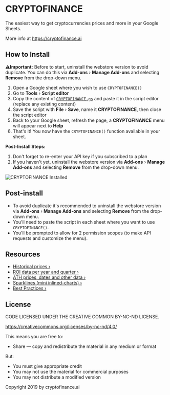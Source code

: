 # CRYPTOFINANCE

The easiest way to get cryptocurrencies prices and more in your Google Sheets.

More info at https://cryptofinance.ai

## How to Install

**⚠️Important:** Before to start, uninstall the webstore version to avoid duplicate. You can do this via **Add-ons** &rsaquo; **Manage Add-ons** and selecting **Remove** from the drop-down menu.

1. Open a Google sheet where you wish to use `CRYPTOFINANCE()`
2. Go to **Tools** &rsaquo; **Script editor**
3. Copy the content of [`CRYPTOFINANCE.gs`](https://raw.githubusercontent.com/cryptofinance-ai/cryptofinance-google-sheets-add-on/master/CRYPTOFINANCE.gs) and paste it in the script editor (replace any existing content)
4. Save the script with **File** &rsaquo; **Save**, name it **CRYPTOFINANCE**, then close the script editor
5. Back to your Google sheet, refresh the page, a **CRYPTOFINANCE** menu will appear next to **Help**
6. That's it! You now have the `CRYPTOFINANCE()` function available in your sheet.

**Post-Install Steps:**
1. Don't forget to re-enter your API key if you subscribed to a plan
2. If you haven't yet, uninstall the webstore version via **Add-ons** &rsaquo; **Manage Add-ons** and selecting **Remove** from the drop-down menu.

![CRYPTOFINANCE Installed](https://cldup.com/mnrJS0of-u.png)

## Post-install

* To avoid duplicate it's recommended to uninstall the webstore version via **Add-ons** &rsaquo; **Manage Add-ons** and selecting **Remove** from the drop-down menu.
* You'll need to paste the script in each sheet where you want to use `CRYPTOFINANCE()`.
* You'll be prompted to allow for 2 permission scopes (to make API requests and customize the menu).


## Resources

 * [Historical prices &rsaquo;](https://cryptofinance.ai/docs/cryptocurrency-bitcoin-historical-prices/)
 * [ROI data per year and quarter &rsaquo;](https://cryptofinance.ai/docs/crypto-bitcoin-roi-return-on-investment/)
 * [ATH prices, dates and other data &rsaquo;](https://cryptofinance.ai/docs/crypto-bitcoin-all-time-high-prices/)
 * [Sparklines (mini inlined-charts) &rsaquo;](https://cryptofinance.ai/docs/crypto-bitcoin-price-sparkline/)
 * [Best Practices &rsaquo;](https://cryptofinance.ai/docs/best-practices/)


## License

CODE LICENSED UNDER THE CREATIVE COMMON BY-NC-ND LICENSE.

https://creativecommons.org/licenses/by-nc-nd/4.0/

This means you are free to:
 * Share — copy and redistribute the material in any medium or format
 
But:
 * You must give appropriate credit
 * You may not use the material for commercial purposes
 * You may not distribute a modified version

Copyright 2019 by cryptofinance.ai
